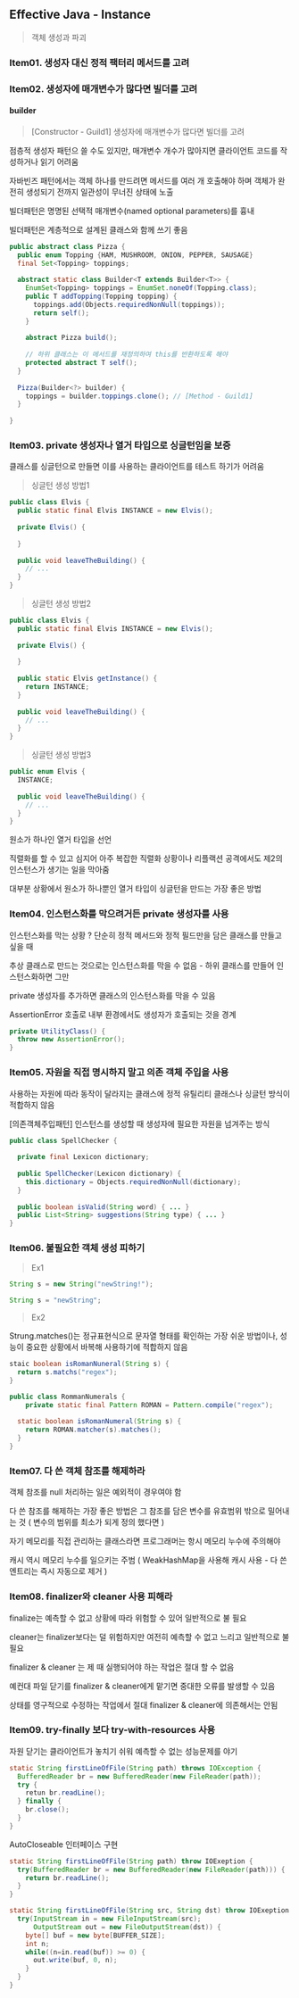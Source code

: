 ## Effective Java - Instance

> 객체 생성과 파괴



### Item01. 생성자 대신 정적 팩터리 메서드를 고려



### Item02. 생성자에 매개변수가 많다면 빌더를 고려

#### builder

> [Constructor - Guild1] 생성자에 매개변수가 많다면 빌더를 고려

점층적 생성자 패턴으 쓸 수도 있지만, 매개변수 개수가 많아지면 클라이언트 코드를 작성하거나 읽기 어려움

자바빈즈 패턴에서는 객체 하나를 만드려면 메서드를 여러 개 호출해야 하며 객체가 완전히 생성되기 전까지 일관성이 무너진 상태에 노출

빌더패턴은 명명된 선택적 매개변수(named optional parameters)를 흉내



빌더패턴은 계층적으로 설계된 클래스와 함께 쓰기 좋음

```java
public abstract class Pizza {
  public enum Topping {HAM, MUSHROOM, ONION, PEPPER, SAUSAGE}
  final Set<Topping> toppings;
  
  abstract static class Builder<T extends Builder<T>> {
    EnumSet<Topping> toppings = EnumSet.noneOf(Topping.class);
    public T addTopping(Topping topping) {
      toppings.add(Objects.requiredNonNull(toppings));
      return self();
    }
    
    abstract Pizza build();
    
    // 하위 클래스는 이 메서드를 재정의하여 this를 반환하도록 해야
    protected abstract T self();
  }
  
  Pizza(Builder<?> builder) {
    toppings = builder.toppings.clone(); // [Method - Guild1]
  }
  
}
```



### Item03. private 생성자나 열거 타입으로 싱글턴임을 보증

클래스를 싱글턴으로 만들면 이를 사용하는 클라이언트를 테스트 하기가 어려움



> 싱글턴 생성 방법1 

```java
public class Elvis {
  public static final Elvis INSTANCE = new Elvis();
  
  private Elvis() { 
  
  }
  
  public void leaveTheBuilding() {
    // ...
  }
}
```



> 싱글턴 생성 방법2

```java
public class Elvis {
  public static final Elvis INSTANCE = new Elvis();
  
  private Elvis() { 
  
  }
  
  public static Elvis getInstance() {
    return INSTANCE;
  }
  
  public void leaveTheBuilding() {
    // ...
  }
}
```



>  싱글턴 생성 방법3

```java
public enum Elvis {
  INSTANCE;
  
  public void leaveTheBuilding() {
    // ...
  }
}
```

원소가 하나인 열거 타입을 선언

직렬화를 할 수 있고 심지어 아주 복잡한 직렬화 상황이나 리플랙션 공격에서도 제2의 인스턴스가 생기는 일을 막아줌

대부분 상황에서 원소가 하나뿐인 열거 타입이 싱글턴을 만드는 가장 좋은 방법



### Item04. 인스턴스화를 막으려거든 private 생성자를 사용 

인스턴스화를 막는 상황 ? 단순히 정적 메서드와 정적 필드만을 담은 클래스를 만들고 싶을 때



추상 클래스로 만드는 것으로는 인스턴스화를 막을 수 없음 - 하위 클래스를 만들어 인스턴스화하면 그만

private 생성자를 추가하면 클래스의 인스턴스화를 막을 수 있음

AssertionError 호출로 내부 환경에서도 생성자가 호출되는 것을 경계

```java
private UtilityClass() {
  throw new AssertionError();
}
```



### Item05. 자원을 직접 명시하지 말고 의존 객체 주입을 사용

사용하는 자원에 따라 동작이 달라지는 클래스에 정적 유틸리티 클래스나 싱글턴 방식이 적합하지 않음

[의존객체주입패턴] 인스턴스를 생성할 때 생성자에 필요한 자원을 넘겨주는 방식

```java
public class SpellChecker {
  
  private final Lexicon dictionary;
  
  public SpellChecker(Lexicon dictionary) {
    this.dictionary = Objects.requiredNonNull(dictionary);
  }
  
  public boolean isValid(String word) { ... }
  public List<String> suggestions(String type) { ... }
}
```



### Item06. 불필요한 객체 생성 피하기

> Ex1

```java
String s = new String("newString!");
```

```java
String s = "newString";
```



> Ex2

Strung.matches()는 정규표현식으로 문자열 형태를 확인하는 가장 쉬운 방법이나, 성능이 중요한 상황에서 바복해 사용하기에 적합하지 않음

```java
staic boolean isRomanNuneral(String s) {
  return s.matchs("regex");
}
```

```java
public class RommanNumerals {
	private static final Pattern ROMAN = Pattern.compile("regex");
  
  static boolean isRomanNumeral(String s) { 
  	return ROMAN.matcher(s).matches();
  }
}
```



### Item07. 다 쓴 객체 참조를 해제하라

객체 참조를 null 처리하는 일은 예외적이 경우여야 함

다 쓴 참조를 해제하는 가장 좋은 방법은 그 참조를 담은 변수를 유효범위 밖으로 밀어내는 것 ( 변수의 범위를 최소가 되게 정의 했다면 )

자기 메모리를 직접 관리하는 클래스라면 프로그래머는 항시 메모리 누수에 주의해야

캐시 역시 메모리 누수를 일으키는 주범 ( WeakHashMap을 사용해 캐시 사용 - 다 쓴 엔트리는 즉시 자동으로 제거 )



### Item08. finalizer와 cleaner 사용 피해라

finalize는 예측할 수 없고 상황에 따라 위험할 수 있어 일반적으로 불 필요

cleaner는 finalizer보다는 덜 위험하지만 여전히 예측할 수 없고 느리고 일반적으로 불 필요



finalizer & cleaner 는 제 때 실행되어야 하는 작업은 절대 할 수 없음

예컨대 파일 닫기를 finalizer & cleaner에게 맡기면 중대한 오류를 발생할 수 있음

상태를 영구적으로 수정하는 작업에서 절대 finalizer & cleaner에 의존해서는 안됨



### Item09. try-finally 보다 try-with-resources 사용

자원 닫기는 클라이언트가 놓치기 쉬워 예측할 수 없는 성능문제를 야기

```java
static String firstLineOfFile(String path) throws IOException {
  BufferedReader br = new BufferedReader(new FileReader(path));
  try {
    retun br.readLine();
  } finally {
    br.close();
  }
}
```

AutoCloseable 인터페이스 구현

```java
static String firstLineOfFile(String path) throw IOExeption {
  try(BufferedReader br = new BufferedReader(new FileReader(path))) {
    return br.readLine();
  }
}
```

```java
static String firstLineOfFile(String src, String dst) throw IOExeption {
  try(InputStream in = new FileInputStream(src);
      OutputStream out = new FileOutputStream(dst)) {
    byte[] buf = new byte[BUFFER_SIZE];
    int n;
    while((n=in.read(buf)) >= 0) {
      out.write(buf, 0, n);
    }
  }
}
```

